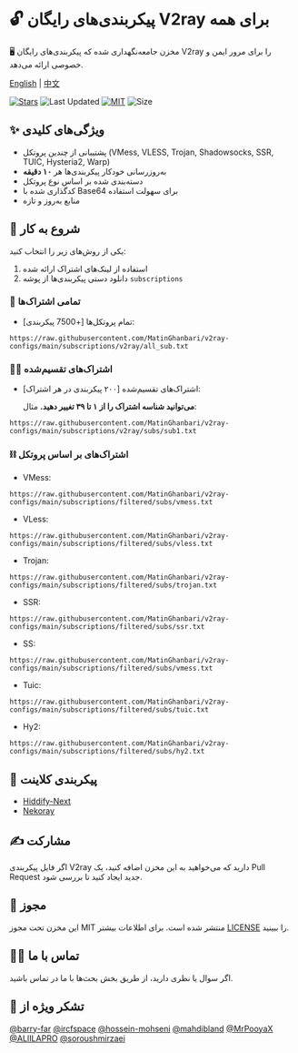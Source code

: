 # 🔓 پیکربندی‌های رایگان V2ray برای همه
🖥️ مخزن جامعه‌نگهداری شده که پیکربندی‌های رایگان V2ray را برای مرور ایمن و خصوصی ارائه می‌دهد.

[English](https://github.com/MatinGhanbari/v2ray-configs/blob/main/README.md) | [中文](https://github.com/MatinGhanbari/v2ray-configs/blob/main/docs/README/README.zh.md)

[![Stars](https://img.shields.io/github/stars/MatinGhanbari/v2ray-configs?style=flat-square)](https://github.com/MatinGhanbari/v2ray-configs/stargazers)
![Last Updated](https://img.shields.io/github/last-commit/MatinGhanbari/v2ray-configs?style=flat-square) [![MIT](https://img.shields.io/badge/license-MIT-green?style=flat-square)](https://lbesson.mit-license.org/) ![Size](https://img.shields.io/github/repo-size/MatinGhanbari/v2ray-configs?style=flat-square)

## ✨ ویژگی‌های کلیدی
- پشتیبانی از چندین پروتکل (VMess, VLESS, Trojan, Shadowsocks, SSR, TUIC, Hysteria2, Warp)
- به‌روزرسانی خودکار پیکربندی‌ها هر **۱۰ دقیقه**
- دسته‌بندی شده بر اساس نوع پروتکل
- کدگذاری شده با Base64 برای سهولت استفاده
- منابع به‌روز و تازه

## 🚀 شروع به کار
یکی از روش‌های زیر را انتخاب کنید:
1. استفاده از لینک‌های اشتراک ارائه شده
2. دانلود دستی پیکربندی‌ها از پوشه `subscriptions`

### 🔗 تمامی اشتراک‌ها
- تمام پروتکل‌ها [+7500 پیکربندی]:
```
https://raw.githubusercontent.com/MatinGhanbari/v2ray-configs/main/subscriptions/v2ray/all_sub.txt
```
### 👨‍🚀 اشتراک‌های تقسیم‌شده
- اشتراک‌های تقسیم‌شده [۲۰۰ پیکربندی در هر اشتراک]:

    **می‌توانید شناسه اشتراک را از ۱ تا ۳۹ تغییر دهید.** مثال:
```
https://raw.githubusercontent.com/MatinGhanbari/v2ray-configs/main/subscriptions/v2ray/subs/sub1.txt
```

### ⛓️ اشتراک‌های بر اساس پروتکل
- VMess: 
```
https://raw.githubusercontent.com/MatinGhanbari/v2ray-configs/main/subscriptions/filtered/subs/vmess.txt
```
- VLess: 
```
https://raw.githubusercontent.com/MatinGhanbari/v2ray-configs/main/subscriptions/filtered/subs/vless.txt
```
- Trojan: 
```
https://raw.githubusercontent.com/MatinGhanbari/v2ray-configs/main/subscriptions/filtered/subs/trojan.txt
```
- SSR: 
```
https://raw.githubusercontent.com/MatinGhanbari/v2ray-configs/main/subscriptions/filtered/subs/ssr.txt
```
- SS: 
```
https://raw.githubusercontent.com/MatinGhanbari/v2ray-configs/main/subscriptions/filtered/subs/vmess.txt
```
- Tuic: 
```
https://raw.githubusercontent.com/MatinGhanbari/v2ray-configs/main/subscriptions/filtered/subs/tuic.txt
```
- Hy2: 
```
https://raw.githubusercontent.com/MatinGhanbari/v2ray-configs/main/subscriptions/filtered/subs/hy2.txt
```


## 📲 پیکربندی کلاینت
- [Hiddify-Next](https://github.com/hiddify/hiddify-next)
- [Nekoray](https://github.com/MatsuriDayo/nekoray)

## ✍️ مشارکت
اگر فایل پیکربندی V2ray دارید که می‌خواهید به این مخزن اضافه کنید، یک Pull Request جدید ایجاد کنید تا بررسی شود.

## 📝 مجوز
این مخزن تحت مجوز MIT منتشر شده است. برای اطلاعات بیشتر [LICENSE](https://raw.githubusercontent.com/MatinGhanbari/v2ray-configs/main/LICENSE) را ببینید.

## 🙋‍♀️ تماس با ما
اگر سوال یا نظری دارید، از طریق بخش بحث‌ها با ما در تماس باشید.

## 🤍 تشکر ویژه از
[@barry-far](https://github.com/barry-far)
[@ircfspace](https://github.com/MrPooyaX)
[@hossein-mohseni](https://github.com/hossein-mohseni)
[@mahdibland](https://github.com/mahdibland)
[@MrPooyaX](https://github.com/MrPooyaX)
[@ALIILAPRO](https://github.com/ALIILAPRO)
[@soroushmirzaei](https://github.com/soroushmirzaei)
